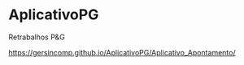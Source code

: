 # AplicativoPG
Retrabalhos P&amp;G

https://gersincomp.github.io/AplicativoPG/Aplicativo_Apontamento/
